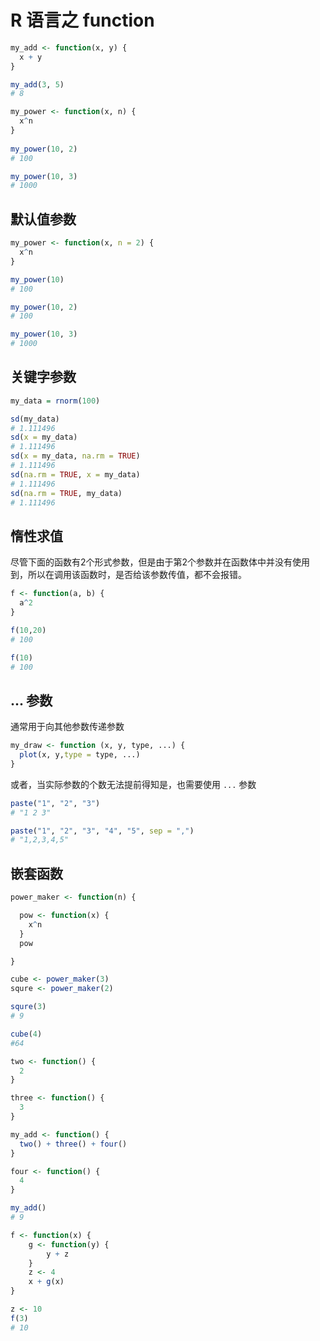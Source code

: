 # R 语言之 function

```R
my_add <- function(x, y) {
  x + y
}

my_add(3, 5)
# 8
```

```R
my_power <- function(x, n) {
  x^n
}
 
my_power(10, 2)
# 100

my_power(10, 3)
# 1000
```

## 默认值参数

```R
my_power <- function(x, n = 2) {
  x^n
}

my_power(10)
# 100

my_power(10, 2)
# 100

my_power(10, 3)
# 1000
```

## 关键字参数

```R
my_data = rnorm(100)

sd(my_data)
# 1.111496
sd(x = my_data)
# 1.111496
sd(x = my_data, na.rm = TRUE)
# 1.111496
sd(na.rm = TRUE, x = my_data)
# 1.111496
sd(na.rm = TRUE, my_data)
# 1.111496
```

## 惰性求值

尽管下面的函数有2个形式参数，但是由于第2个参数并在函数体中并没有使用到，所以在调用该函数时，是否给该参数传值，都不会报错。

```R
f <- function(a, b) {
  a^2
}

f(10,20)
# 100

f(10)
# 100
```

## ... 参数

通常用于向其他参数传递参数

```R
my_draw <- function (x, y, type, ...) {
  plot(x, y,type = type, ...)
}
```

或者，当实际参数的个数无法提前得知是，也需要使用 `...` 参数

```R
paste("1", "2", "3")
# "1 2 3"

paste("1", "2", "3", "4", "5", sep = ",")
# "1,2,3,4,5"
```

## 嵌套函数

```R
power_maker <- function(n) {

  pow <- function(x) {
    x^n
  }
  pow

}

cube <- power_maker(3)
squre <- power_maker(2)

squre(3)
# 9

cube(4)
#64
```

```R
two <- function() {
  2
}

three <- function() {
  3
}

my_add <- function() {
  two() + three() + four()
}

four <- function() {
  4
}

my_add()
# 9
```

```R
f <- function(x) {
    g <- function(y) {
        y + z
    }
    z <- 4
    x + g(x)
}

z <- 10
f(3)
# 10
```

